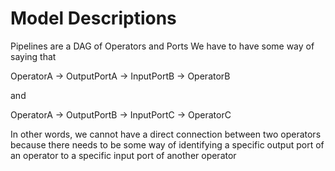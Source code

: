 # Model Descriptions

Pipelines are a DAG of Operators and Ports
We have to have some way of saying that

OperatorA -> OutputPortA -> InputPortB -> OperatorB

and

OperatorA -> OutputPortB -> InputPortC -> OperatorC

In other words, we cannot have a direct connection between
two operators because there needs to be some way of identifying
a specific output port of an operator to a specific input port of another operator
